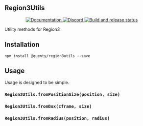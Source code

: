 ## Region3Utils
<div align="center">
  <a href="http://quenty.github.io/api/">
    <img src="https://img.shields.io/badge/docs-website-green.svg" alt="Documentation" />
  </a>
  <a href="https://discord.gg/mhtGUS8">
    <img src="https://img.shields.io/badge/discord-nevermore-blue.svg" alt="Discord" />
  </a>
  <a href="https://github.com/Quenty/NevermoreEngine/actions">
    <img src="https://github.com/Quenty/NevermoreEngine/actions/workflows/build.yml/badge.svg" alt="Build and release status" />
  </a>
</div>

Utility methods for Region3

## Installation
```
npm install @quenty/region3utils --save
```

## Usage
Usage is designed to be simple.

### `Region3Utils.fromPositionSize(position, size)`

### `Region3Utils.fromBox(cframe, size)`

### `Region3Utils.fromRadius(position, radius)`

